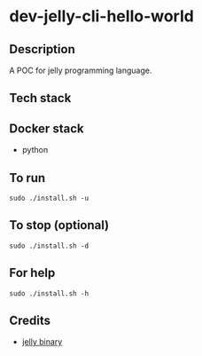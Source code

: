 # dev-jelly-cli-hello-world

## Description
A POC for jelly programming language.

## Tech stack

## Docker stack
- python

## To run
`sudo ./install.sh -u`

## To stop (optional)
`sudo ./install.sh -d`

## For help
`sudo ./install.sh -h`

## Credits
- [jelly binary](https://github.com/DennisMitchell/jellylanguage.git)